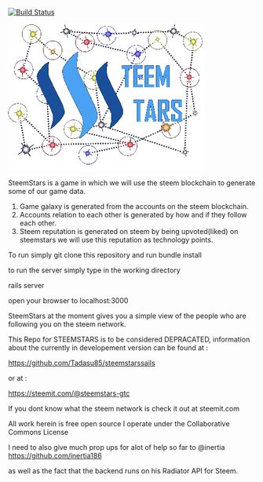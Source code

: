 
[![Build Status](https://travis-ci.org/Tadasu85/STEEMSTARS.svg?branch=master)](https://travis-ci.org/Tadasu85/STEEMSTARS)

![alt tag](https://github.com/Tadasu85/STEEMSTARS/blob/master/app/assets/images/banner.png)



SteemStars is a game in which we will use the steem blockchain to generate some of our game data.

1. Game galaxy is generated from the accounts on the steem blockchain.
2. Accounts relation to each other is generated by how and if they follow each other.
3. Steem reputation is generated on steem by being upvoted(liked) on steemstars we will use this reputation as technology points.

To run simply git clone this repository and run bundle install

to run the server simply type in the working directory 

rails server

open your browser to localhost:3000

SteemStars at the moment gives you a simple view of the people who are following you on the steem network.

This Repo for STEEMSTARS is to be considered DEPRACATED, information about the currently in developement version can be found at :

https://github.com/Tadasu85/steemstarssails

or at :

https://steemit.com/@steemstars-gtc

If you dont know what the steem network is check it out at steemit.com

All work herein is free open source I operate under the Collaborative Commons License

I need to also give much prop ups for alot of help so far to @inertia https://github.com/inertia186

as well as the fact that the backend runs on his Radiator API for Steem.

